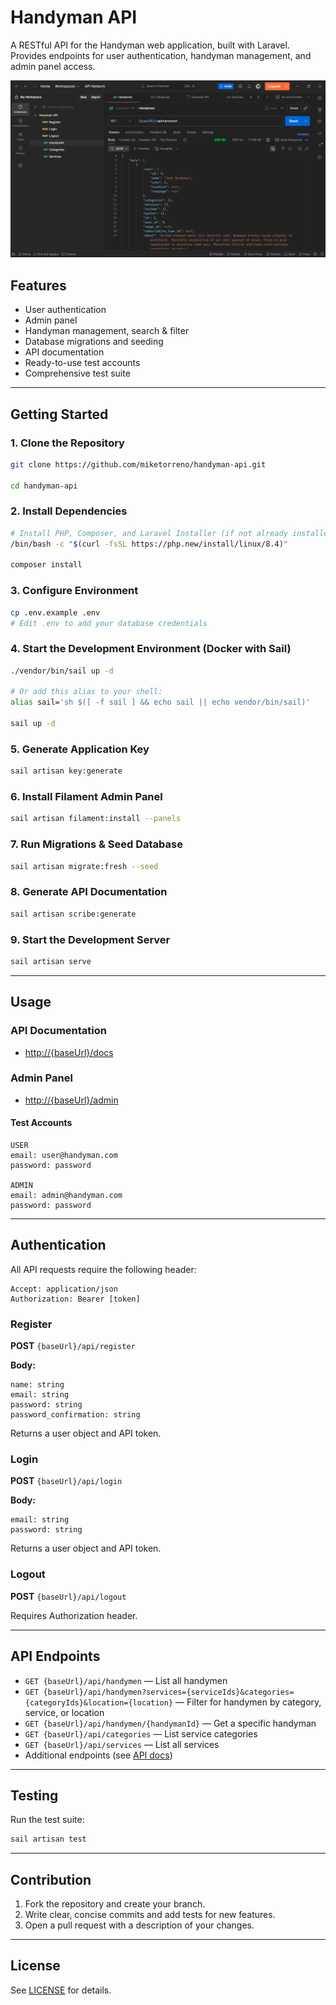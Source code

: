 # Handyman API

A RESTful API for the Handyman web application, built with Laravel. Provides endpoints for user authentication, handyman management, and admin panel access.

![Handyman API](public/img/handyman-api.png)

## Features

-   User authentication
-   Admin panel
-   Handyman management, search & filter
-   Database migrations and seeding
-   API documentation
-   Ready-to-use test accounts
-   Comprehensive test suite

---

## Getting Started

### 1. Clone the Repository

```bash
git clone https://github.com/miketorreno/handyman-api.git

cd handyman-api
```

### 2. Install Dependencies

```bash
# Install PHP, Composer, and Laravel Installer (if not already installed)
/bin/bash -c "$(curl -fsSL https://php.new/install/linux/8.4)"

composer install
```

### 3. Configure Environment

```bash
cp .env.example .env
# Edit .env to add your database credentials
```

### 4. Start the Development Environment (Docker with Sail)

```bash
./vendor/bin/sail up -d

# Or add this alias to your shell:
alias sail='sh $([ -f sail ] && echo sail || echo vendor/bin/sail)'

sail up -d
```

### 5. Generate Application Key

```bash
sail artisan key:generate
```

### 6. Install Filament Admin Panel

```bash
sail artisan filament:install --panels
```

### 7. Run Migrations & Seed Database

```bash
sail artisan migrate:fresh --seed
```

### 8. Generate API Documentation

```bash
sail artisan scribe:generate
```

### 9. Start the Development Server

```bash
sail artisan serve
```

---

## Usage

### API Documentation

-   [http://{baseUrl}/docs](http://{baseUrl}/docs)

### Admin Panel

-   [http://{baseUrl}/admin](http://{baseUrl}/admin)

#### Test Accounts

```
USER
email: user@handyman.com
password: password

ADMIN
email: admin@handyman.com
password: password
```

---

## Authentication

All API requests require the following header:

```
Accept: application/json
Authorization: Bearer [token]
```

### Register

**POST** `{baseUrl}/api/register`

**Body:**

```
name: string
email: string
password: string
password_confirmation: string
```

Returns a user object and API token.

### Login

**POST** `{baseUrl}/api/login`

**Body:**

```
email: string
password: string
```

Returns a user object and API token.

### Logout

**POST** `{baseUrl}/api/logout`

Requires Authorization header.

---

## API Endpoints

-   `GET {baseUrl}/api/handymen` — List all handymen
-   `GET {baseUrl}/api/handymen?services={serviceIds}&categories={categoryIds}&location={location}` — Filter for handymen by category, service, or location
-   `GET {baseUrl}/api/handymen/{handymanId}` — Get a specific handyman
-   `GET {baseUrl}/api/categories` — List service categories
-   `GET {baseUrl}/api/services` — List all services
-   Additional endpoints (see [API docs](http://{baseUrl}/docs))

---

## Testing

Run the test suite:

```bash
sail artisan test
```

---

## Contribution

1. Fork the repository and create your branch.
2. Write clear, concise commits and add tests for new features.
3. Open a pull request with a description of your changes.

---

## License

See [LICENSE](LICENSE) for details.

